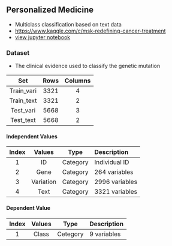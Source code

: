 ## Personalized Medicine
- Multiclass classification based on text data
- https://www.kaggle.com/c/msk-redefining-cancer-treatment
- [view jupyter notebook](http://nbviewer.jupyter.org/github/JihongL/Personalized-Medicine/blob/master/Personal_Medicine.ipynb)

### Dataset
- The clinical evidence used to classify the genetic mutation

|Set|Rows|Columns|
|:---:|:---:|:---:|
|Train_vari|3321|4|
|Train_text|3321|2|
|Test_vari|5668|3|
|Test_text|5668|2|

#### Independent Values
|Index|Values|Type|Description|
|:---:|:---:|:---:|:---|
|1|ID|Category|Individual ID|
|2|Gene|Category|264 variables|
|3|Variation|Category|2996 variables|
|4|Text|Category|3321 variables|

#### Dependent Value
|Index|Values|Type|Description|
|:---:|:---:|:---:|:---|
|1|Class|Cetegory|9 variables|
